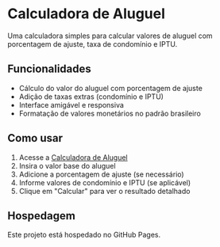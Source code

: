 # Calculadora de Aluguel

Uma calculadora simples para calcular valores de aluguel com porcentagem de ajuste, taxa de condomínio e IPTU.

## Funcionalidades

- Cálculo do valor do aluguel com porcentagem de ajuste
- Adição de taxas extras (condomínio e IPTU)
- Interface amigável e responsiva
- Formatação de valores monetários no padrão brasileiro

## Como usar

1. Acesse a [Calculadora de Aluguel](https://SEU-USUARIO-GITHUB.github.io/calculadora-aluguel/)
2. Insira o valor base do aluguel
3. Adicione a porcentagem de ajuste (se necessário)
4. Informe valores de condomínio e IPTU (se aplicável)
5. Clique em "Calcular" para ver o resultado detalhado

## Hospedagem

Este projeto está hospedado no GitHub Pages.